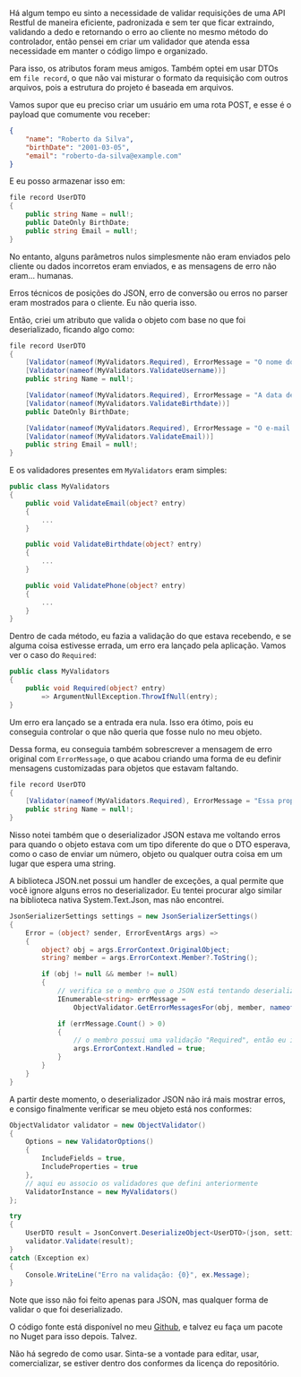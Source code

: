Há algum tempo eu sinto a necessidade de validar requisições de uma API Restful de maneira eficiente, padronizada e
sem ter que ficar extraindo, validando a dedo e retornando o erro ao cliente no mesmo método do controlador, então
pensei em criar um validador que atenda essa necessidade em manter o código limpo e organizado.

Para isso, os atributos foram meus amigos. Também optei em usar DTOs em `file record`, o que não vai misturar o formato da
requisição com outros arquivos, pois a estrutura do projeto é baseada em arquivos.

Vamos supor que eu preciso criar um usuário em uma rota POST, e esse é o payload que comumente vou receber:

```json
{
    "name": "Roberto da Silva",
    "birthDate": "2001-03-05",
    "email": "roberto-da-silva@example.com"
}
```

E eu posso armazenar isso em:

```csharp
file record UserDTO
{
    public string Name = null!;
    public DateOnly BirthDate;
    public string Email = null!;
}
```

No entanto, alguns parâmetros nulos simplesmente não eram enviados pelo cliente ou dados incorretos eram enviados,
e as mensagens de erro não eram... humanas.

Erros técnicos de posições do JSON, erro de conversão ou erros no parser eram mostrados para o cliente. Eu não
queria isso.

Então, criei um atributo que valida o objeto com base no que foi deserializado, ficando algo como:

```csharp
file record UserDTO
{
    [Validator(nameof(MyValidators.Required), ErrorMessage = "O nome do usuário é obrigatório.")]
    [Validator(nameof(MyValidators.ValidateUsername))]
    public string Name = null!;

    [Validator(nameof(MyValidators.Required), ErrorMessage = "A data de nascimento é obrigatória.")]
    [Validator(nameof(MyValidators.ValidateBirthdate))]
    public DateOnly BirthDate;

    [Validator(nameof(MyValidators.Required), ErrorMessage = "O e-mail é obrigatório.")]
    [Validator(nameof(MyValidators.ValidateEmail))]
    public string Email = null!;
}
```

E os validadores presentes em `MyValidators` eram simples:

```csharp
public class MyValidators
{
    public void ValidateEmail(object? entry) 
    {
        ...
    }

    public void ValidateBirthdate(object? entry)
    {
        ...
    }

    public void ValidatePhone(object? entry)
    {
        ...
    }
}
```

Dentro de cada método, eu fazia a validação do que estava recebendo, e se alguma coisa estivesse errada, um
erro era lançado pela aplicação. Vamos ver o caso do `Required`:

```csharp
public class MyValidators
{
    public void Required(object? entry) 
        => ArgumentNullException.ThrowIfNull(entry);
}
```

Um erro era lançado se a entrada era nula. Isso era ótimo, pois eu conseguia controlar o que não queria que fosse
nulo no meu objeto.

Dessa forma, eu conseguia também sobrescrever a mensagem de erro original com `ErrorMessage`, o que acabou criando
uma forma de eu definir mensagens customizadas para objetos que estavam faltando.

```csharp
file record UserDTO
{
    [Validator(nameof(MyValidators.Required), ErrorMessage = "Essa propriedade está faltando!")]
    public string Name = null!;
}
```

Nisso notei também que o deserializador JSON estava me voltando erros para quando o objeto estava com um tipo diferente
do que o DTO esperava, como o caso de enviar um número, objeto ou qualquer outra coisa em um lugar que espera uma string.

A biblioteca JSON.net possui um handler de exceções, a qual permite que você ignore alguns erros no deserializador. Eu tentei
procurar algo similar na biblioteca nativa System.Text.Json, mas não encontrei.

```csharp
JsonSerializerSettings settings = new JsonSerializerSettings()
{
    Error = (object? sender, ErrorEventArgs args) =>
    {
        object? obj = args.ErrorContext.OriginalObject;
        string? member = args.ErrorContext.Member?.ToString();

        if (obj != null && member != null)
        {
            // verifica se o membro que o JSON está tentando deserializar tem o validador Required
            IEnumerable<string> errMessage =
                ObjectValidator.GetErrorMessagesFor(obj, member, nameof(MyValidators.Required));

            if (errMessage.Count() > 0)
            {
                // o membro possui uma validação "Required", então eu ignoro o erro aqui
                args.ErrorContext.Handled = true;
            }
        }
    }
}
```

A partir deste momento, o deserializador JSON não irá mais mostrar erros, e consigo finalmente verificar se meu objeto
está nos conformes:

```csharp
ObjectValidator validator = new ObjectValidator()
{
    Options = new ValidatorOptions()
    {
        IncludeFields = true,
        IncludeProperties = true
    },
    // aqui eu associo os validadores que defini anteriormente
    ValidatorInstance = new MyValidators()
};
```

```csharp
try
{
    UserDTO result = JsonConvert.DeserializeObject<UserDTO>(json, settings)!;
    validator.Validate(result);
}
catch (Exception ex) 
{
    Console.WriteLine("Erro na validação: {0}", ex.Message);
}
```

Note que isso não foi feito apenas para JSON, mas qualquer forma de validar o que foi deserializado.

O código fonte está disponível no meu [Github](https://github.com/CypherPotato/nuget-packages), e talvez
eu faça um pacote no Nuget para isso depois. Talvez.

Não há segredo de como usar. Sinta-se a vontade para editar, usar, comercializar, se estiver dentro dos
conformes da licença do repositório.